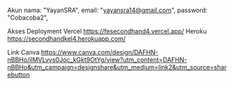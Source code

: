 Akun
    nama: "YayanSRA",
    email: "yayansra14@gmail.com",
    password: "Cobacoba2",

Akses Deployment
    Vercel
        https://fesecondhand4.vercel.app/
    Heroku
        https://secondhandkel4.herokuapp.com/

Link Canva
https://www.canva.com/design/DAFHN-nBBHo/ilMVLvvs0Joc_kGkt9OtYg/view?utm_content=DAFHN-nBBHo&utm_campaign=designshare&utm_medium=link2&utm_source=sharebutton